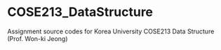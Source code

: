 # COSE213_DataStructure
Assignment source codes for Korea University COSE213 Data Structure (Prof. Won-ki Jeong)
